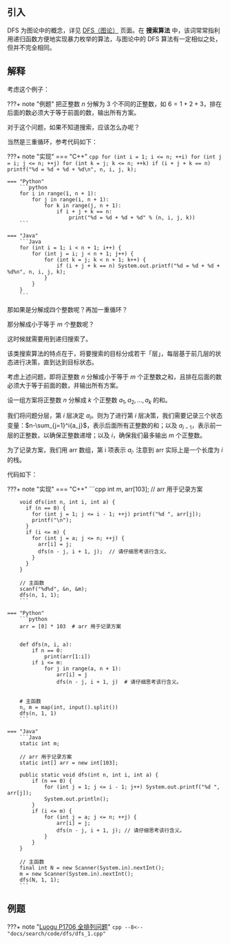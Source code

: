 ## 引入

DFS 为图论中的概念，详见 [DFS（图论）](../graph/dfs.md) 页面。在 **搜索算法** 中，该词常常指利用递归函数方便地实现暴力枚举的算法，与图论中的 DFS 算法有一定相似之处，但并不完全相同。

## 解释

考虑这个例子：

???+ note "例题"
    把正整数 $n$ 分解为 $3$ 个不同的正整数，如 $6=1+2+3$，排在后面的数必须大于等于前面的数，输出所有方案。

对于这个问题，如果不知道搜索，应该怎么办呢？

当然是三重循环，参考代码如下：

???+ note "实现"
    === "C++"
        ```cpp
        for (int i = 1; i <= n; ++i)
          for (int j = i; j <= n; ++j)
            for (int k = j; k <= n; ++k)
              if (i + j + k == n) printf("%d = %d + %d + %d\n", n, i, j, k);
        ```
    
    === "Python"
        ```python
        for i in range(1, n + 1):
            for j in range(i, n + 1):
                for k in range(j, n + 1):
                    if i + j + k == n:
                        print("%d = %d + %d + %d" % (n, i, j, k))
        ```
    
    === "Java"
        ```Java
        for (int i = 1; i < n + 1; i++) {
            for (int j = i; j < n + 1; j++) {
                for (int k = j; k < n + 1; k++) {
                    if (i + j + k == n) System.out.printf("%d = %d + %d + %d%n", n, i, j, k);
                }
            }
        }
        ```

那如果是分解成四个整数呢？再加一重循环？

那分解成小于等于 $m$ 个整数呢？

这时候就需要用到递归搜索了。

该类搜索算法的特点在于，将要搜索的目标分成若干「层」，每层基于前几层的状态进行决策，直到达到目标状态。

考虑上述问题，即将正整数 $n$ 分解成小于等于 $m$ 个正整数之和，且排在后面的数必须大于等于前面的数，并输出所有方案。

设一组方案将正整数 $n$ 分解成 $k$ 个正整数 $a_1, a_2, \ldots, a_k$ 的和。

我们将问题分层，第 $i$ 层决定 $a_i$。则为了进行第 $i$ 层决策，我们需要记录三个状态变量：$n-\sum_{j=1}^i{a_j}$，表示后面所有正整数的和；以及 $a_{i-1}$，表示前一层的正整数，以确保正整数递增；以及 $i$，确保我们最多输出 $m$ 个正整数。

为了记录方案，我们用 arr 数组，第 i 项表示 $a_i$. 注意到 arr 实际上是一个长度为 $i$ 的栈。

代码如下：

???+ note "实现"
    === "C++"
        ```cpp
        int m, arr[103];  // arr 用于记录方案
        
        void dfs(int n, int i, int a) {
          if (n == 0) {
            for (int j = 1; j <= i - 1; ++j) printf("%d ", arr[j]);
            printf("\n");
          }
          if (i <= m) {
            for (int j = a; j <= n; ++j) {
              arr[i] = j;
              dfs(n - j, i + 1, j);  // 请仔细思考该行含义。
            }
          }
        }
        
        // 主函数
        scanf("%d%d", &n, &m);
        dfs(n, 1, 1);
        ```
    
    === "Python"
        ```python
        arr = [0] * 103  # arr 用于记录方案
        
        
        def dfs(n, i, a):
            if n == 0:
                print(arr[1:i])
            if i <= m:
                for j in range(a, n + 1):
                    arr[i] = j
                    dfs(n - j, i + 1, j)  # 请仔细思考该行含义。
        
        
        # 主函数
        n, m = map(int, input().split())
        dfs(n, 1, 1)
        ```
    
    === "Java"
        ```Java
        static int m;
        
        // arr 用于记录方案
        static int[] arr = new int[103];
        
        public static void dfs(int n, int i, int a) {
            if (n == 0) {
                for (int j = 1; j <= i - 1; j++) System.out.printf("%d ", arr[j]);
                System.out.println();
            }
            if (i <= m) {
                for (int j = a; j <= n; ++j) {
                    arr[i] = j;
                    dfs(n - j, i + 1, j); // 请仔细思考该行含义。
                }
            }
        }
        
        // 主函数
        final int N = new Scanner(System.in).nextInt();
        m = new Scanner(System.in).nextInt();
        dfs(N, 1, 1);
        ```

## 例题

???+ note "[Luogu P1706 全排列问题](https://www.luogu.com.cn/problem/P1706)"
    ```cpp
    --8<-- "docs/search/code/dfs/dfs_1.cpp"
    ```
